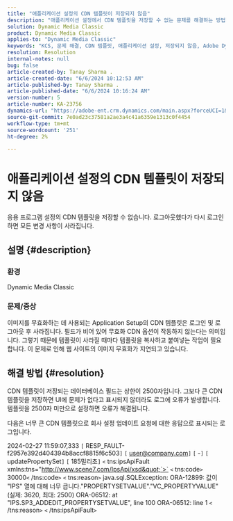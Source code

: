 ```yaml
---
title: "애플리케이션 설정의 CDN 템플릿이 저장되지 않음"
description: "애플리케이션 설정에서 CDN 템플릿을 저장할 수 없는 문제를 해결하는 방법에 대해 알아봅니다."
solution: Dynamic Media Classic
product: Dynamic Media Classic
applies-to: "Dynamic Media Classic"
keywords: "KCS, 문제 해결, CDN 템플릿, 애플리케이션 설정, 저장되지 않음, Adobe Dynamic Media Classic"
resolution: Resolution
internal-notes: null
bug: false
article-created-by: Tanay Sharma .
article-created-date: "6/6/2024 10:12:53 AM"
article-published-by: Tanay Sharma .
article-published-date: "6/6/2024 10:16:24 AM"
version-number: 5
article-number: KA-23756
dynamics-url: "https://adobe-ent.crm.dynamics.com/main.aspx?forceUCI=1&pagetype=entityrecord&etn=knowledgearticle&id=ed662553-ed23-ef11-840b-6045bd0065b6"
source-git-commit: 7e0ad23c37581a2ae3a4c41a6359e1313c0f4454
workflow-type: tm+mt
source-wordcount: '251'
ht-degree: 2%

---
```


# 애플리케이션 설정의 CDN 템플릿이 저장되지 않음


응용 프로그램 설정의 CDN 템플릿을 저장할 수 없습니다. 로그아웃했다가 다시 로그인하면 모든 변경 사항이 사라집니다.

## 설명 {#description}


### 환경

Dynamic Media Classic

### 문제/증상

이미지를 무효화하는 데 사용되는 Application Setup의 CDN 템플릿은 로그인 및 로그아웃 후 사라집니다. 필드가 비어 있어 무효화 CDN 옵션이 작동하지 않는다는 의미입니다. 그렇기 때문에 템플릿이 사라질 때마다 템플릿을 복사하고 붙여넣는 작업이 필요합니다. 이 문제로 인해 웹 사이트의 이미지 무효화가 지연되고 있습니다.


## 해결 방법 {#resolution}


CDN 템플릿이 저장되는 데이터베이스 필드는 상한이 2500자입니다. 그보다 큰 CDN 템플릿을 저장하면 UI에 문제가 없다고 표시되지 않더라도 로그에 오류가 발생합니다. 템플릿을 2500자 미만으로 설정하면 오류가 해결됩니다.



다음은 너무 큰 CDN 템플릿으로 회사 설정 업데이트 요청에 대한 응답으로 표시되는 로그입니다.

2024-02-27 11:59:07,333 `[` RESP_FAULT-f2957e392d404394b8accf8815f6c503`]`
`[` user@company.com`]`  `[` -`]`  `[` updatePropertySet`]`  `[` 185밀리초`]`
`<` tns:ipsApiFault xmlns:tns=&quot;http://www.scene7.com/IpsApi/xsd&quot;`>` `<` tns:code`>` 30000`<` /tns:code`>` `<` tns:reason`>` java.sql.SQLException: ORA-12899: 값이 &quot;IPS&quot; 열에 대해 너무 큽니다.&quot;PROPERTYSETVALUE&quot;.&quot;VC_PROPERTYVALUE&quot;(실제: 3620, 최대: 2500) ORA-06512: at &quot;IPS.SP3_ADDEDIT_PROPERTYSETVALUE&quot;, line 100 ORA-06512: line 1
`<` /tns:reason`>` `<` /tns:ipsApiFault`>`
